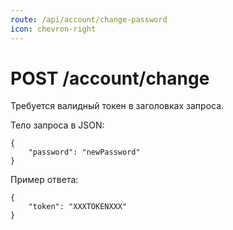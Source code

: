```yaml
---
route: /api/account/change-password
icon: chevron-right
---
```


# POST /account/change

Требуется валидный токен в заголовках запроса.

Тело запроса в JSON:
```
{
    "password": "newPassword"
}
```

Пример ответа:
```
{
    "token": "XXXTOKENXXX"
}
```
